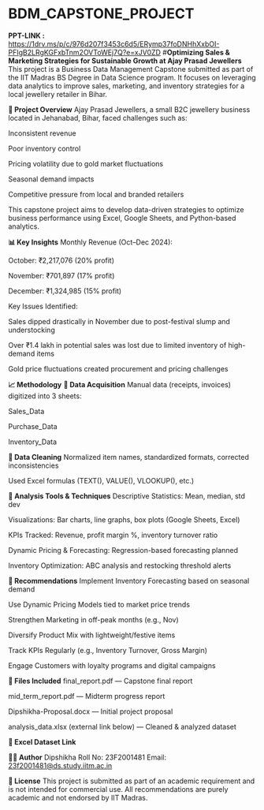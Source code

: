 # BDM_CAPSTONE_PROJECT
**PPT-LINK :** https://1drv.ms/p/c/976d207f3453c6d5/ERymp37foDNHhXxbOI-PFIgB2LRgKGFxbTnm2OVToWEj7Q?e=xJV0ZD
#**Optimizing Sales & Marketing Strategies for Sustainable Growth at Ajay Prasad Jewellers**
This project is a Business Data Management Capstone submitted as part of the IIT Madras BS Degree in Data Science program. It focuses on leveraging data analytics to improve sales, marketing, and inventory strategies for a local jewellery retailer in Bihar.

**📌 Project Overview**
Ajay Prasad Jewellers, a small B2C jewellery business located in Jehanabad, Bihar, faced challenges such as:

Inconsistent revenue

Poor inventory control

Pricing volatility due to gold market fluctuations

Seasonal demand impacts

Competitive pressure from local and branded retailers

This capstone project aims to develop data-driven strategies to optimize business performance using Excel, Google Sheets, and Python-based analytics.

**📊 Key Insights**
Monthly Revenue (Oct–Dec 2024):

October: ₹2,217,076 (20% profit)

November: ₹701,897 (17% profit)

December: ₹1,324,985 (15% profit)

Key Issues Identified:

Sales dipped drastically in November due to post-festival slump and understocking

Over ₹1.4 lakh in potential sales was lost due to limited inventory of high-demand items

Gold price fluctuations created procurement and pricing challenges

**📈 Methodology**
**🔹 Data Acquisition**
Manual data (receipts, invoices) digitized into 3 sheets:

Sales_Data

Purchase_Data

Inventory_Data

**🔹 Data Cleaning**
Normalized item names, standardized formats, corrected inconsistencies

Used Excel formulas (TEXT(), VALUE(), VLOOKUP(), etc.)

**🔹 Analysis Tools & Techniques**
Descriptive Statistics: Mean, median, std dev

Visualizations: Bar charts, line graphs, box plots (Google Sheets, Excel)

KPIs Tracked: Revenue, profit margin %, inventory turnover ratio

Dynamic Pricing & Forecasting: Regression-based forecasting planned

Inventory Optimization: ABC analysis and restocking threshold alerts

**🧾 Recommendations**
Implement Inventory Forecasting based on seasonal demand

Use Dynamic Pricing Models tied to market price trends

Strengthen Marketing in off-peak months (e.g., Nov)

Diversify Product Mix with lightweight/festive items

Track KPIs Regularly (e.g., Inventory Turnover, Gross Margin)

Engage Customers with loyalty programs and digital campaigns

**📁 Files Included**
final_report.pdf — Capstone final report

mid_term_report.pdf — Midterm progress report

Dipshikha-Proposal.docx — Initial project proposal

analysis_data.xlsx (external link below) — Cleaned & analyzed dataset

**📎 Excel Dataset Link**

**👩‍💻 Author**
Dipshikha
Roll No: 23F2001481
Email: 23f2001481@ds.study.iitm.ac.in

**📄 License**
This project is submitted as part of an academic requirement and is not intended for commercial use. All recommendations are purely academic and not endorsed by IIT Madras.


